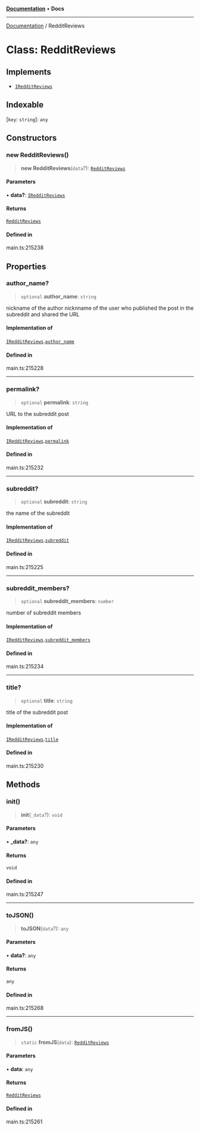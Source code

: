 [**Documentation**](../README.md) • **Docs**

***

[Documentation](../globals.md) / RedditReviews

# Class: RedditReviews

## Implements

- [`IRedditReviews`](../interfaces/IRedditReviews.md)

## Indexable

 \[`key`: `string`\]: `any`

## Constructors

### new RedditReviews()

> **new RedditReviews**(`data`?): [`RedditReviews`](RedditReviews.md)

#### Parameters

• **data?**: [`IRedditReviews`](../interfaces/IRedditReviews.md)

#### Returns

[`RedditReviews`](RedditReviews.md)

#### Defined in

main.ts:215238

## Properties

### author\_name?

> `optional` **author\_name**: `string`

nickname of the author
nicknname of the user who published the post in the subreddit and shared the URL

#### Implementation of

[`IRedditReviews`](../interfaces/IRedditReviews.md).[`author_name`](../interfaces/IRedditReviews.md#author_name)

#### Defined in

main.ts:215228

***

### permalink?

> `optional` **permalink**: `string`

URL to the subreddit post

#### Implementation of

[`IRedditReviews`](../interfaces/IRedditReviews.md).[`permalink`](../interfaces/IRedditReviews.md#permalink)

#### Defined in

main.ts:215232

***

### subreddit?

> `optional` **subreddit**: `string`

the name of the subreddit

#### Implementation of

[`IRedditReviews`](../interfaces/IRedditReviews.md).[`subreddit`](../interfaces/IRedditReviews.md#subreddit)

#### Defined in

main.ts:215225

***

### subreddit\_members?

> `optional` **subreddit\_members**: `number`

number of subreddit members

#### Implementation of

[`IRedditReviews`](../interfaces/IRedditReviews.md).[`subreddit_members`](../interfaces/IRedditReviews.md#subreddit_members)

#### Defined in

main.ts:215234

***

### title?

> `optional` **title**: `string`

title of the subreddit post

#### Implementation of

[`IRedditReviews`](../interfaces/IRedditReviews.md).[`title`](../interfaces/IRedditReviews.md#title)

#### Defined in

main.ts:215230

## Methods

### init()

> **init**(`_data`?): `void`

#### Parameters

• **\_data?**: `any`

#### Returns

`void`

#### Defined in

main.ts:215247

***

### toJSON()

> **toJSON**(`data`?): `any`

#### Parameters

• **data?**: `any`

#### Returns

`any`

#### Defined in

main.ts:215268

***

### fromJS()

> `static` **fromJS**(`data`): [`RedditReviews`](RedditReviews.md)

#### Parameters

• **data**: `any`

#### Returns

[`RedditReviews`](RedditReviews.md)

#### Defined in

main.ts:215261
